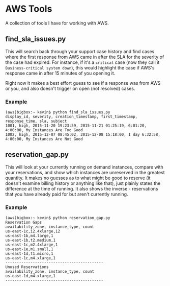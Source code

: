 # AWS Tools

A collection of tools I have for working with AWS.

## find_sla_issues.py

This will search back through your support case history and find cases where the first response from AWS came in after the SLA for the severity of the case had expired. For instance, if it's a `critical` case (now they call it `Business-critical system down`), this would highlight the case if AWS's response came in after 15 minutes of you opening it.

Right now it makes a best effort guess to see if a response was from AWS or you, and also doesn't trigger on open (not resolved) cases.

### Example
```
(aws)bigbox:~ kevin$ python find_sla_issues.py
display_id, severity, creation_timestamp, first_timestamp, response_time, sla, subject
1001, high, 2015-11-20 19:23:59, 2015-11-21 01:25:19, 6:01:20, 4:00:00, My Instances Are Too Good
1002, high, 2015-12-07 08:45:02, 2015-12-08 15:18:00, 1 day 6:32:58, 4:00:00, My Instances Are Not Good
```

## reservation_gap.py

This will look at your currently running on demand instances, compare with your reservations, and show which instances are unreserved in the greatest quantity. It makes no guesses as to what might be good to reserve (it doesn't examine billing history or anything like that), just plainly states the difference at the time of running. It also shows the inverse - reservations that you have already paid for but aren't currently running.

### Example
```
(aws)bigbox:~ kevin$ python reservation_gap.py
Reservation Gaps
availability_zone, instance_type, count
us-east-1c,i2.4xlarge,12
us-east-1b,m4.large,1
us-east-1b,t2.medium,1
us-east-1c,m2.4xlarge,1
us-east-1e,m1.small,1
us-east-1d,t1.micro,1
us-east-1c,m4.xlarge,1
-------------------------------------------
Unused Reservations
availability_zone, instance_type, count
us-east-1d,m4.xlarge,1
-------------------------------------------
```
